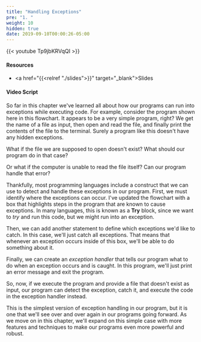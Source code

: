 ```yaml
---
title: "Handling Exceptions"
pre: "1. "
weight: 10
hidden: true
date: 2019-09-10T00:00:26-05:00
---
```


{{< youtube Tp9jbKRVqQI >}}

#### Resources

* <a href="{{<relref "./slides">}}" target="_blank">Slides</a>

#### Video Script

So far in this chapter we've learned all about how our programs can run into exceptions while executing code. For example, consider the program shown here in this flowchart. It appears to be a very simple program, right? We get the name of a file as input, then open and read the file, and finally print the contents of the file to the terminal. Surely a program like this doesn't have any hidden exceptions.

What if the file we are supposed to open doesn't exist? What should our program do in that case?

Or what if the computer is unable to read the file itself? Can our program handle that error?

Thankfully, most programming languages include a construct that we can use to detect and handle these exceptions in our program. First, we must identify where the exceptions can occur. I've updated the flowchart with a box that highlights steps in the program that are known to cause exceptions. In many languages, this is known as a **Try** block, since we want to _try_ and run this code, but we might run into an exception.

 Then, we can add another statement to define which exceptions we'd like to catch. In this case, we'll just catch all exceptions. That means that whenever an exception occurs inside of this box, we'll be able to do something about it.

 Finally, we can create an _exception handler_ that tells our program what to do when an exception occurs and is caught. In this program, we'll just print an error message and exit the program.

 So, now, if we execute the program and provide a file that doesn't exist as input, our program can detect the exception, catch it, and execute the code in the exception handler instead.  

 This is the simplest version of exception handling in our program, but it is one that we'll see over and over again in our programs going forward. As we move on in this chapter, we'll expand on this simple case with more features and techniques to make our programs even more powerful and robust.
